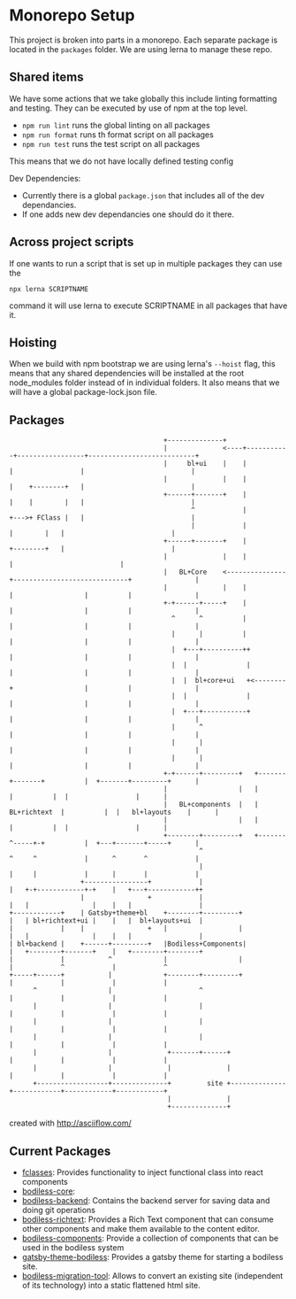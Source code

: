 # Monorepo Setup

This project is broken into parts in a monorepo.  Each separate package is located in the `packages` folder.  We are using lerna to manage these repo.

## Shared items
We have some actions that we take globally this include linting formatting and testing.  They can be executed by use of npm at the top level.

* `npm run lint` runs the global linting on all packages
* `npm run format` runs th format script on all packages
* `npm run test` runs the test script on all packages

This means that we do not have locally defined testing config

Dev Dependencies: 
- Currently there is a global `package.json` that includes all of the dev dependancies.  
- If one adds new dev dependancies one should do it there.

## Across project scripts
If one wants to run a script that is set up in multiple packages they can use the 

```
npx lerna SCRIPTNAME
```
command it will use lerna to execute SCRIPTNAME in all packages that have it.

## Hoisting
When we build with npm bootstrap we are using lerna's `--hoist` flag, this means that any shared dependencies will be installed at the root node_modules folder instead of in individual folders. It also means that we will have a global package-lock.json file.

## Packages
```
                                       +--------------+
                                       |              <----+-----------+-----------------+---------------------------+
                                       |     bl+ui    |    |           |                 |                           |
                                       |              |    |           |    +--------+   |                           |
                                       +------+-------+    |           |    |        |   |                           |
                                              ^            |           +--->+ FClass |   |                           |
                                              |            |                |        |   |                           |
                                       +------+-------+    |                +--------+   |                           |
                                       |              |    |                             |                           |
                                       |   BL+Core    <---------------+-----------------------------+                |
                                       |              |    |          |                  |          |                |
                                       +-+------+-----+    |          |                  |          |                |
                                         ^      ^          |          |                  |          |                |
                                         |      |          |          |                  |          |                |
                                         |  +---+----------++         |                  |          |                |
                                         |  |               |         |                  |          |                |
                                         |  |  bl+core+ui   +<--------+                  |          |                |
                                         |  |               |         |                  |          |                |
                                         |  +---+-----------+         |                  |          |                |
                                         |      ^                     |                  |          |                |
                                         |      |                     |                  |          |                |
                                         |      |                     |                  |          |                |
                                       +-+------+---------+   +-------+-------+          |  +-------+---------+      |
                                       |                  |   |               |          |  |                 |      |
                                       |   BL+components  |   |  BL+richtext  |          |  |   bl+layouts    |      |
                                       |                  |   |               |          |  |                 |      |
                                       +--------+---------+   +-------^-----+-+          |  +---+-------+-----+      |
                                                ^                     ^     ^            |      ^       ^            |
                                                |                     |     |            |      |       |            |
                  +----------------+            |                     |   +-+------------+-+    |   +---+------------++
                  |                +            |                     |   |                |    |   |                 |
+------------+    | Gatsby+theme+bl    +--------+---------+           |   | bl+richtext+ui |    |   |  bl+layouts+ui  |
|            |    |                +   |                  |           |   |                |    |   |                 |
| bl+backend |    +------+---------+   |Bodiless+Components|           |   +--------+-------+    |   +--------+--------+
|            |           ^             |                  |           |            ^            |            ^
+-----+------+           |             +--------+---------+           |            |            |            |
      ^                  |                      ^                     |            |            |            |
      |                  |                      |                     |            |            |            |
      |                  |                      |                     |            |            |            |
      |                  |                      |                     |            |            |            |
      |                  |              +-------+------+              |            |            |            |
      |                  |              |              |              |            |            |            |
      +------------------+--------------+         site +--------------+------------+------------+------------+
                                        |              |
                                        +--------------+

```
created with http://asciiflow.com/
## Current Packages

* [fclasses](https://github.com/johnsonandjohnson/Bodiless-JS/tree/docs/fix-broken-links-in-bodiless/packages/fclasses): Provides functionality to inject functional class into react components
* [bodiless-core](https://github.com/johnsonandjohnson/Bodiless-JS/tree/docs/fix-broken-links-in-bodiless/packages/bodiless-core): 
* [bodiless-backend](https://github.com/johnsonandjohnson/Bodiless-JS/tree/docs/fix-broken-links-in-bodiless/packages/bodiless-backend): Contains the backend server for saving data and doing git operations
* [bodiless-richtext](https://github.com/johnsonandjohnson/Bodiless-JS/tree/docs/fix-broken-links-in-bodiless/packages/bodiless-richtext): Provides a Rich Text component that can consume other components and make them available to the content editor.
* [bodiless-components](https://github.com/johnsonandjohnson/Bodiless-JS/tree/docs/fix-broken-links-in-bodiless/packages/bodiless-components): Provide a collection of components that can be used in the bodiless system
* [gatsby-theme-bodiless](https://github.com/johnsonandjohnson/Bodiless-JS/tree/docs/fix-broken-links-in-bodiless/packages/gatsby-theme-bodiless): Provides a gatsby theme for starting a bodiless site.
* [bodiless-migration-tool](https://github.com/johnsonandjohnson/Bodiless-JS/tree/docs/fix-broken-links-in-bodiless/packages/bodiless-migration-tool): Allows to convert an existing site (independent of its technology) into a static flattened html site.
